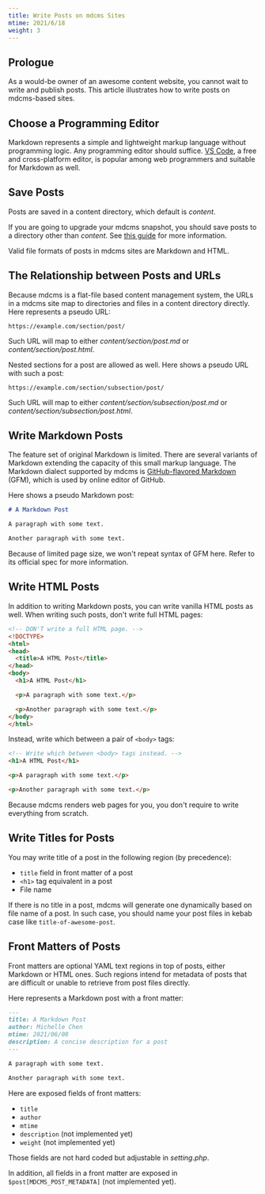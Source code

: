 ```yaml
---
title: Write Posts on mdcms Sites
mtime: 2021/6/18
weight: 3
---
```


## Prologue

As a would-be owner of an awesome content website, you cannot wait to write and publish posts. This article illustrates how to write posts on mdcms-based sites.

## Choose a Programming Editor

Markdown represents a simple and lightweight markup language without programming logic. Any programming editor should suffice. [VS Code](https://code.visualstudio.com/), a free and cross-platform editor, is popular among web programmers and suitable for Markdown as well.

## Save Posts

Posts are saved in a content directory, which default is *content*.

If you are going to upgrade your mdcms snapshot, you should save posts to a directory other than *content*. See [this guide](/howto/how-to-upgrade-mdcms/) for more information.

Valid file formats of posts in mdcms sites are Markdown and HTML.

## The Relationship between Posts and URLs

Because mdcms is a flat-file based content management system, the URLs in a mdcms site map to directories and files in a content directory directly. Here represents a pseudo URL:

```
https://example.com/section/post/
```

Such URL will map to either *content/section/post.md* or *content/section/post.html*.

Nested sections for a post are allowed as well. Here shows a pseudo URL with such a post:

```
https://example.com/section/subsection/post/
```

Such URL will map to either *content/section/subsection/post.md* or *content/section/subsection/post.html*.

## Write Markdown Posts

The feature set of original Markdown is limited. There are several variants of Markdown extending the capacity of this small markup language. The Markdown dialect supported by mdcms is [GitHub-flavored Markdown](https://github.github.com/gfm/) (GFM), which is used by online editor of GitHub.

Here shows a pseudo Markdown post:

```markdown
# A Markdown Post

A paragraph with some text.

Another paragraph with some text.
```

Because of limited page size, we won't repeat syntax of GFM here. Refer to its official spec for more information.

## Write HTML Posts

In addition to writing Markdown posts, you can write vanilla HTML posts as well. When writing such posts, don't write full HTML pages:

```html
<!-- DON'T write a full HTML page. -->
<!DOCTYPE>
<html>
<head>
  <title>A HTML Post</title>
</head>
<body>
  <h1>A HTML Post</h1>

  <p>A paragraph with some text.</p>

  <p>Another paragraph with some text.</p>
</body>
</html>
```

 Instead, write which between a pair of `<body>` tags:
 
 ```html
<!-- Write which between <body> tags instead. -->
<h1>A HTML Post</h1>

<p>A paragraph with some text.</p>

<p>Another paragraph with some text.</p>
 ```
 
Because mdcms renders web pages for you, you don't require to write everything from scratch.
 
## Write Titles for Posts

You may write title of a post in the following region (by precedence):

* `title` field in front matter of a post
* `<h1>` tag equivalent in a post
* File name

If there is no title in a post, mdcms will generate one dynamically based on file name of a post. In such case, you should name your post files in kebab case like `title-of-awesome-post`.

## Front Matters of Posts

Front matters are optional YAML text regions in top of posts, either Markdown or HTML ones. Such regions intend for metadata of posts that are difficult or unable to retrieve from post files directly.

Here represents a Markdown post with a front matter:

```markdown
---
title: A Markdown Post
author: Michelle Chen
mtime: 2021/06/08
description: A concise description for a post
---

A paragraph with some text.

Another paragraph with some text.
```

Here are exposed fields of front matters:

* `title`
* `author`
* `mtime`
* `description` (not implemented yet)
* `weight` (not implemented yet)

Those fields are not hard coded but adjustable in *setting.php*.

In addition, all fields in a front matter are exposed in `$post[MDCMS_POST_METADATA]` (not implemented yet).
